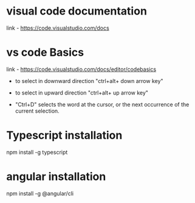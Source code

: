 # visual code documentation
  link - https://code.visualstudio.com/docs

# vs code Basics
  link - https://code.visualstudio.com/docs/editor/codebasics

* to select in downward direction
    "ctrl+alt+ down arrow key"

* to select in upward direction
    "ctrl+alt+ up arrow key"

* "Ctrl+D" selects the word at the cursor, or the next occurrence of the current selection.

# Typescript installation
npm install -g typescript

# angular installation 
npm install -g @angular/cli
